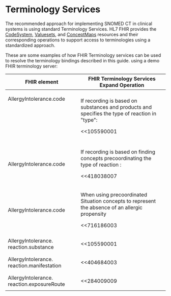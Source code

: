 # Terminology Services

The recommended approach for implementing SNOMED CT in clinical systems is using standard Terminology Services. HL7 FHIR provides the [CodeSystem](https://build.fhir.org/codesystem.html), [Valuesets](https://build.fhir.org/valueset.html), and [ConceptMaps](https://build.fhir.org/conceptmap.html) resources and their corresponding operations to support access to terminologies using a standardized approach.

These are some examples of how FHIR Terminology services can be used to resolve the terminology bindings described in this guide. using a demo FHIR terminology server:

| FHIR element                                                    | FHIR Terminology Services Expand Operation                                                                                                                                                                                                                                                                                                                                                                                                                                                                                                                                                                                                                                                                                                                               |
| --------------------------------------------------------------- | ------------------------------------------------------------------------------------------------------------------------------------------------------------------------------------------------------------------------------------------------------------------------------------------------------------------------------------------------------------------------------------------------------------------------------------------------------------------------------------------------------------------------------------------------------------------------------------------------------------------------------------------------------------------------------------------------------------------------------------------------------------------------ |
| <p>AllergyIntolerance.code</p><p><br></p><p><br></p><p><br></p> | <p>If recording is based on substances and products and specifies the type of reaction in "type":</p><p>&#x3C;&#x3C;105590001 | Substance (substance) | OR &#x3C;&#x3C;373873005 | Pharmaceutical / biologic product (product) |</p><p><a href="https://snowstorm.snomedtools.org/fhir/ValueSet/$expand?url=http://snomed.info/sct?fhir_vs=ecl/%3C%3C105590001%20%7C%20Substance%20%28substance%29%20%7C%20OR%20%3C%3C373873005%20%7C%20Pharmaceutical%20%2F%20biologic%20product%20%28product%29%20%7C">https://snowstorm.snomedtools.org/fhir/ValueSet/$expand?url=http://snomed.info/sct?fhir_vs=ecl/%3C%3C105590001%20%7C%20Substance%20%28substance%29%20%7C%20OR%20%3C%3C373873005%20%7C%20Pharmaceutical%20%2F%20biologic%20product%20%28product%29%20%7C</a></p> |
| AllergyIntolerance.code                                         | <p>If recording is based on finding concepts precoordinating the type of reaction :</p><p>&#x3C;&#x3C;418038007 |Propensity to adverse reactions to substance|</p><p><a href="https://snowstorm.snomedtools.org/fhir/ValueSet/$expand?url=http://snomed.info/sct?fhir_vs=ecl/%3C%3C418038007%20%7CPropensity%20to%20adverse%20reactions%20to%20substance%7C">https://snowstorm.snomedtools.org/fhir/ValueSet/$expand?url=http://snomed.info/sct?fhir_vs=ecl/%3C%3C418038007%20%7CPropensity%20to%20adverse%20reactions%20to%20substance%7C</a></p>                                                                                                                                                                                                                       |
| AllergyIntolerance.code                                         | <p>When using precoordinated Situation concepts to represent the absence of an allergic propensity</p><p>&#x3C;&#x3C;716186003 |No known allergy|</p><p><a href="https://snowstorm.snomedtools.org/fhir/ValueSet/$expand?url=http://snomed.info/sct?fhir_vs=ecl/%3C%3C716186003%20%7CNo%20known%20allergy%7C">https://snowstorm.snomedtools.org/fhir/ValueSet/$expand?url=http://snomed.info/sct?fhir_vs=ecl/%3C%3C716186003%20%7CNo%20known%20allergy%7C</a></p>                                                                                                                                                                                                                                                                                                        |
| AllergyIntolerance. reaction.substance                          | <p>&#x3C;&#x3C;105590001 | Substance (substance) | OR &#x3C;&#x3C;373873005 | Pharmaceutical / biologic product (product) |</p><p><a href="https://snowstorm.snomedtools.org/fhir/ValueSet/$expand?url=http://snomed.info/sct?fhir_vs=ecl/%3C%3C105590001%20%7C%20Substance%20%28substance%29%20%7C%20OR%20%3C%3C373873005%20%7C%20Pharmaceutical%20%2F%20biologic%20product%20%28product%29%20%7C">https://snowstorm.snomedtools.org/fhir/ValueSet/$expand?url=http://snomed.info/sct?fhir_vs=ecl/%3C%3C105590001%20%7C%20Substance%20%28substance%29%20%7C%20OR%20%3C%3C373873005%20%7C%20Pharmaceutical%20%2F%20biologic%20product%20%28product%29%20%7C</a></p>                                                                                                      |
| AllergyIntolerance. reaction.manifestation                      | <p>&#x3C;&#x3C;404684003 |Clinical finding|</p><p><a href="https://snowstorm.snomedtools.org/fhir/ValueSet/$expand?url=http://snomed.info/sct?fhir_vs=ecl/%3C%3C404684003%20%7CClinical%20finding%7C">https://snowstorm.snomedtools.org/fhir/ValueSet/$expand?url=http://snomed.info/sct?fhir_vs=ecl/%3C%3C404684003%20%7CClinical%20finding%7C</a></p>                                                                                                                                                                                                                                                                                                                                                                                                                  |
| AllergyIntolerance. reaction.exposureRoute                      | <p>&#x3C;&#x3C;284009009 |Route of administration value|</p><p><a href="https://snowstorm.snomedtools.org/fhir/ValueSet/$expand?url=http://snomed.info/sct?fhir_vs=ecl/%3C%3C284009009%20%7CRoute%20of%20administration%20value%7C">https://snowstorm.snomedtools.org/fhir/ValueSet/$expand?url=http://snomed.info/sct?fhir_vs=ecl/%3C%3C284009009%20%7CRoute%20of%20administration%20value%7C</a></p>                                                                                                                                                                                                                                                                                                                                                                   |

&#x20;

